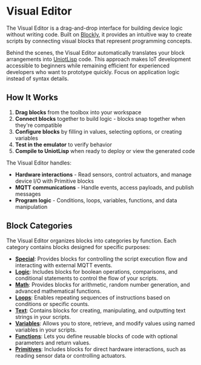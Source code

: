 # Visual Editor

The Visual Editor is a drag-and-drop interface for building device logic without writing code. Built on [Blockly](https://developers.google.com/blockly), it provides an intuitive way to create scripts by connecting visual blocks that represent programming concepts.

Behind the scenes, the Visual Editor automatically translates your block arrangements into [UniotLisp](../../../advanced/uniot-lisp/README.md) code. This approach makes IoT development accessible to beginners while remaining efficient for experienced developers who want to prototype quickly. Focus on application logic instead of syntax details.

## How It Works

1. **Drag blocks** from the toolbox into your workspace
2. **Connect blocks** together to build logic - blocks snap together when they're compatible
3. **Configure blocks** by filling in values, selecting options, or creating variables
4. **Test in the emulator** to verify behavior
5. **Compile to UniotLisp** when ready to deploy or view the generated code

The Visual Editor handles:

- **Hardware interactions** - Read sensors, control actuators, and manage device I/O with Primitive blocks
- **MQTT communications** - Handle events, access payloads, and publish messages
- **Program logic** - Conditions, loops, variables, functions, and data manipulation

## Block Categories

The Visual Editor organizes blocks into categories by function. Each category contains blocks designed for specific purposes:

- **[Special](special.md)**: Provides blocks for controlling the script execution flow and interacting with external MQTT events.
- **[Logic](logic.md)**: Includes blocks for boolean operations, comparisons, and conditional statements to control the flow of your scripts.
- **[Math](math.md)**: Provides blocks for arithmetic, random number generation, and advanced mathematical functions.
- **[Loops](loops.md)**: Enables repeating sequences of instructions based on conditions or specific counts.
- **[Text](text.md)**: Contains blocks for creating, manipulating, and outputting text strings in your scripts.
- **[Variables](variables.md)**: Allows you to store, retrieve, and modify values using named variables in your scripts.
- **[Functions](functions.md)**: Lets you define reusable blocks of code with optional parameters and return values.
- **[Primitives](primitives.md)**: Includes blocks for direct hardware interactions, such as reading sensor data or controlling actuators.
